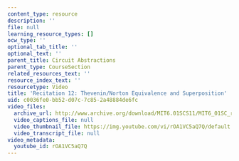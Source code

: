 ```yaml
---
content_type: resource
description: ''
file: null
learning_resource_types: []
ocw_type: ''
optional_tab_title: ''
optional_text: ''
parent_title: Circuit Abstractions
parent_type: CourseSection
related_resources_text: ''
resource_index_text: ''
resourcetype: Video
title: 'Recitation 12: Thevenin/Norton Equivalence and Superposition'
uid: c0036fe0-bb52-d07c-7c85-2a48884de6fc
video_files:
  archive_url: http://www.archive.org/download/MIT6.01SCS11/MIT6_01SC_rec12_300k.mp4
  video_captions_file: null
  video_thumbnail_file: https://img.youtube.com/vi/rOA1VC5aQ7Q/default.jpg
  video_transcript_file: null
video_metadata:
  youtube_id: rOA1VC5aQ7Q
---
```

